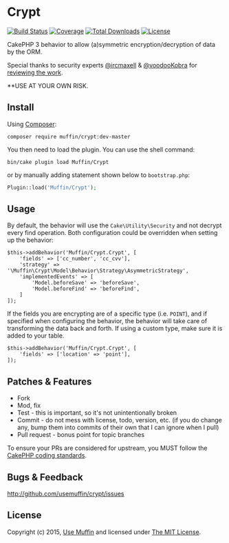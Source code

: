 # Crypt

[![Build Status](https://img.shields.io/travis/UseMuffin/Crypt/master.svg?style=flat-square)](https://travis-ci.org/UseMuffin/Crypt)
[![Coverage](https://img.shields.io/coveralls/UseMuffin/Crypt/master.svg?style=flat-square)](https://coveralls.io/r/UseMuffin/Crypt)
[![Total Downloads](https://img.shields.io/packagist/dt/muffin/crypt.svg?style=flat-square)](https://packagist.org/packages/muffin/crypt)
[![License](https://img.shields.io/badge/license-MIT-blue.svg?style=flat-square)](LICENSE)

CakePHP 3 behavior to allow (a)symmetric encryption/decryption of data by the ORM.

Special thanks to security experts [@ircmaxell] & [@voodooKobra] for [reviewing the work][1].

[@ircmaxell]:https://twitter.com/ircmaxell
[@voodooKobra]:https://twitter.com/voodooKobra
[1]:https://twitter.com/jadb/status/688422888152657920

**USE AT YOUR OWN RISK. 

## Install

Using [Composer][composer]:

```
composer require muffin/crypt:dev-master
```

You then need to load the plugin. You can use the shell command:

```
bin/cake plugin load Muffin/Crypt
```

or by manually adding statement shown below to `bootstrap.php`:

```php
Plugin::load('Muffin/Crypt');
```

## Usage

By default, the behavior will use the `Cake\Utility\Security` and not decrypt every find operation. Both configuration
could be overridden when setting up the behavior:

```
$this->addBehavior('Muffin/Crypt.Crypt', [
    'fields' => ['cc_number', 'cc_cvv'],
    'strategy' => '\Muffin\Crypt\Model\Behavior\Strategy\AsymmetricStrategy',
    'implementedEvents' => [
        'Model.beforeSave' => 'beforeSave',
        'Model.beforeFind' => 'beforeFind',
    ]
]);
```

If the fields you are encrypting are of a specific type (i.e. `POINT`), and if specified when configuring the behavior,
the behavior will take care of transforming the data back and forth. If using a custom type, make sure it is added to
your table.

```
$this->addBehavior('Muffin/Crypt.Crypt', [
    'fields' => ['location' => 'point'],
]);
```

## Patches & Features

* Fork
* Mod, fix
* Test - this is important, so it's not unintentionally broken
* Commit - do not mess with license, todo, version, etc. (if you do change any, bump them into commits of
their own that I can ignore when I pull)
* Pull request - bonus point for topic branches

To ensure your PRs are considered for upstream, you MUST follow the [CakePHP coding standards][standards].

## Bugs & Feedback

http://github.com/usemuffin/crypt/issues

## License

Copyright (c) 2015, [Use Muffin][muffin] and licensed under [The MIT License][mit].

[cakephp]:http://cakephp.org
[composer]:http://getcomposer.org
[mit]:http://www.opensource.org/licenses/mit-license.php
[muffin]:http://usemuffin.com
[standards]:http://book.cakephp.org/3.0/en/contributing/cakephp-coding-conventions.html
